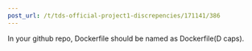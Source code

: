 ```yaml
---
post_url: /t/tds-official-project1-discrepencies/171141/386
---
```

In your github repo, Dockerfile should be named as Dockerfile(D caps).